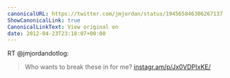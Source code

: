 ```yaml
---
canonicalURL: https://twitter.com/jmjordan/status/194565846306267137
ShowCanonicalLink: true
CanonicalLinkText: View original on
date: 2012-04-23T23:18:07+00:00
---
```

RT @jmjordandotlog:
> Who wants to break these in for me? [instagr.am/p/Jx0VDPIxKE/](http://instagr.am/p/Jx0VDPIxKE/)